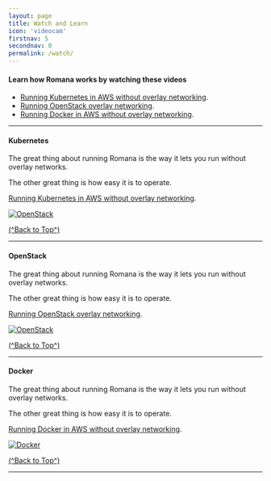 ```yaml
---
layout: page
title: Watch and Learn
icon: 'videocam'
firstnav: 5
secondnav: 0
permalink: /watch/
---
```


#### Learn how Romana works by watching these videos

- [Running Kubernetes in AWS without overlay networking](#kubernetes).
- [Running OpenStack overlay networking](#openstack).
- [Running Docker in AWS without overlay networking](#docker).

---

#### Kubernetes

The great thing about running Romana is the way it lets you run without overlay networks.

The other great thing is how easy it is to operate.

[Running Kubernetes in AWS without overlay networking]( http://www.youtube.com/watch?v=Du4T2KXhMdw).

[![OpenStack ](http://img.youtube.com/vi/Du4T2KXhMdw/0.jpg)](http://www.youtube.com/watch?v=Du4T2KXhMdw)


[(^Back to Top^)](#learn-how-romana-works-by-watching-these-videos)

---

#### OpenStack

The great thing about running Romana is the way it lets you run without overlay networks.

The other great thing is how easy it is to operate.

[Running OpenStack overlay networking]( http://www.youtube.com/watch?v=Du4T2KXhMdw).

[![OpenStack ](http://img.youtube.com/vi/Du4T2KXhMdw/0.jpg)](http://www.youtube.com/watch?v=Du4T2KXhMdw)

[(^Back to Top^)](#learn-how-romana-works-by-watching-these-videos)

---


#### Docker
The great thing about running Romana is the way it lets you run without overlay networks.

The other great thing is how easy it is to operate.

[Running Docker in AWS without overlay networking]( http://www.youtube.com/watch?v=Du4T2KXhMdw).

[![Docker ](http://img.youtube.com/vi/Du4T2KXhMdw/0.jpg)](http://www.youtube.com/watch?v=Du4T2KXhMdw)

[(^Back to Top^)](#learn-how-romana-works-by-watching-these-videos)

---


